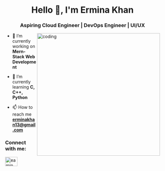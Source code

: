 <h1 align="center">Hello 👋, I'm Ermina Khan</h1>
<h3 align="center">Aspiring Cloud Engineer | DevOps Engineer | UI/UX</h3>
<img align="right" alt="coding" width="400" src="https://img.freepik.com/free-vector/hand-drawn-flat-design-devops-illustration_23-2149367258.jpg?size=626&ext=jpg&ga=GA1.1.280857235.1715965812&semt=ais_user_b" >

- 🔭 I’m currently working on **Mern-Stack Web Development**

- 🌱 I’m currently learning **C, C++, Python**

- 📫 How to reach me **erminakhan13@gmail.com**

<h3 align="left">Connect with me:</h3>
<p align="left">
<a href="https://linkedin.com/in/ermina khan" target="blank"><img align="center" src="https://raw.githubusercontent.com/rahuldkjain/github-profile-readme-generator/master/src/images/icons/Social/linked-in-alt.svg" alt="eamin jawed khan" height="30" width="40" /></a>
</p>
